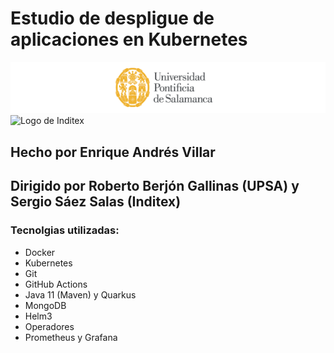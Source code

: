 # Estudio de despligue de aplicaciones en Kubernetes
![Escudo de la UPSA](./upsa-logo.png) 
![Logo de Inditex](https://upload.wikimedia.org/wikipedia/commons/thumb/3/35/Inditex_logo_black.svg/799px-Inditex_logo_black.svg.png)

## Hecho por Enrique Andrés Villar 
## Dirigido por Roberto Berjón Gallinas (UPSA) y Sergio Sáez Salas (Inditex)

### Tecnolgias utilizadas:
- Docker 
- Kubernetes
- Git
- GitHub Actions
- Java 11 (Maven) y Quarkus
- MongoDB
- Helm3
- Operadores
- Prometheus y Grafana
